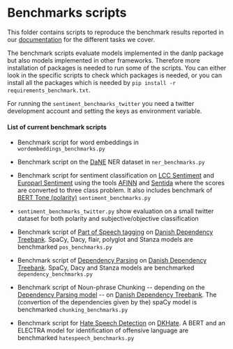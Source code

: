 Benchmarks scripts
==================

This  folder contains scripts to reproduce the benchmark results reported in our [documentation](https://danlp-alexandra.readthedocs.io/en/latest/tasks.html) for the different tasks we cover. 

The benchmark scripts evaluate models implemented in the danlp package but also models implemented in other frameworks.
Therefore more installation of packages is needed to run some of the scripts.
You can either look in the specific scripts to check which packages is needed, or you can install all the packages which is needed by `pip install -r requirements_benchmark.txt`.

For running the `sentiment_benchmarks_twitter` you need a twitter development account and setting the keys as environment variable.

#### List of current benchmark scripts

- Benchmark script for word embeddings in `wordembeddings_benchmarks.py`

- Benchmark script on the
   [DaNE](https://github.com/alexandrainst/danlp/blob/master/docs/datasets.md#danish-dependency-treebank) 
   NER dataset in `ner_benchmarks.py`

- Benchmark script for sentiment classification on [LCC Sentiment](https://github.com/alexandrainst/danlp/blob/master/docs/datasets.md#lcc-sentiment)  and [Europarl Sentiment](https://github.com/alexandrainst/danlp/blob/master/docs/datasets.md#europarl-sentiment) using the tools [AFINN](https://github.com/alexandrainst/danlp/blob/master/docs/models/sentiment_analysis.md#afinn) and [Sentida](https://github.com/alexandrainst/danlp/blob/master/docs/models/sentiment_analysis.md#sentida) where the scores are converted to three class problem. It also includes benchmark of [BERT Tone (polarity)](https://github.com/alexandrainst/danlp/blob/master/docs/models/sentiment_analysis.md#wrenchbert-tone)  `sentiment_benchmarks.py`

- `sentiment_benchmarks_twitter.py` show evaluation on a small twitter dataset for both polarity and subjective/objective classification

- Benchmark script of [Part of Speech tagging](<https://github.com/alexandrainst/danlp/blob/master/docs/models/pos.md>) on [Danish Dependency Treebank](<https://github.com/alexandrainst/danlp/blob/master/docs/datasets.md#danish-dependency-treebank-dane>). SpaCy, Dacy, flair, polyglot and Stanza models are benchmarked `pos_benchmarks.py`

- Benchmark script of [Dependency Parsing](<https://github.com/alexandrainst/danlp/blob/master/docs/models/dependency.md>) on [Danish Dependency Treebank](<https://github.com/alexandrainst/danlp/blob/master/docs/datasets.md#danish-dependency-treebank-dane>). SpaCy, Dacy and Stanza models are benchmarked `dependency_benchmarks.py`
  
- Benchmark script of Noun-phrase Chunking -- depending on the [Dependency Parsing model](<https://github.com/alexandrainst/danlp/blob/master/docs/models/dependency.md>) -- on [Danish Dependency Treebank](<https://github.com/alexandrainst/danlp/blob/master/docs/datasets.md#danish-dependency-treebank-dane>). The (convertion of the dependencies given by the) spaCy model is benchmarked `chunking_benchmarks.py`

- Benchmark script for [Hate Speech Detection](<https://github.com/alexandrainst/danlp/blob/master/docs/models/hatespeech.md>) on [DKHate](<https://github.com/alexandrainst/danlp/blob/master/docs/docs/datasets.md#dkhate>). A BERT and an ELECTRA model for identification of offensive language are benchmarked `hatespeech_benchmarks.py`
